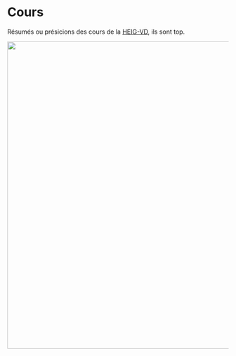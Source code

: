 # Cours
Résumés ou présicions des cours de la [HEIG-VD](https://heig-vd.ch/), ils sont top.

<img src="https://upload.wikimedia.org/wikipedia/commons/thumb/2/2c/HEIG-VD_logotype-baseline_rouge-rvb.png/1920px-HEIG-VD_logotype-baseline_rouge-rvb.png" width="700"/>
